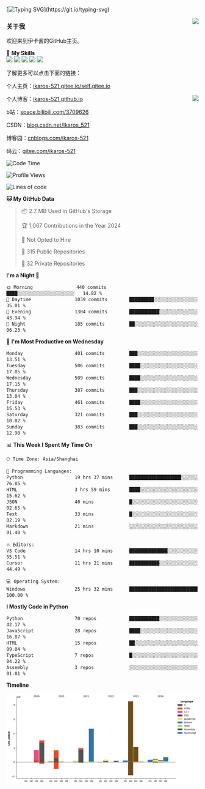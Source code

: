 [![Typing SVG](https://readme-typing-svg.herokuapp.com?size=25&duration=3000&color=8C43EA&vCenter=true&width=200&height=40&lines=Hi+Welcome+%F0%9F%91%8B%F0%9F%8F%BB;I'm+Love丶伊卡洛斯~~)](https://git.io/typing-svg)

<a href="#">
  <img align="right" src="https://github-readme-stats.vercel.app/api?username=Ikaros-521&count_private=true&show_icons=true&bg_color=15,f2f7fd,E0EAFC" />
</a>

### 关于我

欢迎来到伊卡酱的GitHub主页。

🌟 **My Skills**  
![](https://img.shields.io/badge/-C-A8B9CC?style=flat-square&logo=C&logoColor=fff)
![](https://img.shields.io/badge/-Python-3776AB?style=flat-square&logo=Python&logoColor=fff)
![](https://img.shields.io/badge/-JavaScript-F7DF1E?style=flat-square&logo=JavaScript&logoColor=fff)
![](https://img.shields.io/badge/-C++-00599C?style=flat-square&logo=Cpp&logoColor=fff)
![](https://img.shields.io/badge/-Linux-000000?style=flat-square&logo=Linux&logoColor=fff)

了解更多可以点击下面的链接：  

个人主页：[ikaros-521.gitee.io/self.gitee.io](https://ikaros-521.gitee.io/self.gitee.io/)  

<img align='right' src="https://github.com/Ikaros-521/Ikaros-521/assets/40910637/3a5e50bc-91dc-4aa5-b7a0-8b27ad1c2b33" height="330">

个人博客：[ikaros-521.github.io](https://ikaros-521.github.io/)  

b站：[space.bilibili.com/3709626](https://space.bilibili.com/3709626)  

CSDN：[blog.csdn.net/Ikaros_521](https://blog.csdn.net/Ikaros_521)  

博客园：[cnblogs.com/ikaros-521](https://www.cnblogs.com/ikaros-521)  

码云：[gitee.com/ikaros-521](https://gitee.com/ikaros-521)  


<!--START_SECTION:waka-->
![Code Time](http://img.shields.io/badge/Code%20Time-1%2C979%20hrs%2057%20mins-blue)

![Profile Views](http://img.shields.io/badge/Profile%20Views-4-blue)

![Lines of code](https://img.shields.io/badge/From%20Hello%20World%20I%27ve%20Written-13.3%20million%20lines%20of%20code-blue)

**🐱 My GitHub Data** 

> 📦 2.7 MB Used in GitHub's Storage 
 > 
> 🏆 1,067 Contributions in the Year 2024
 > 
> 🚫 Not Opted to Hire
 > 
> 📜 315 Public Repositories 
 > 
> 🔑 32 Private Repositories 
 > 
**I'm a Night 🦉** 

```text
🌞 Morning                440 commits         ████░░░░░░░░░░░░░░░░░░░░░   14.82 % 
🌆 Daytime                1039 commits        █████████░░░░░░░░░░░░░░░░   35.01 % 
🌃 Evening                1304 commits        ███████████░░░░░░░░░░░░░░   43.94 % 
🌙 Night                  185 commits         ██░░░░░░░░░░░░░░░░░░░░░░░   06.23 % 
```
📅 **I'm Most Productive on Wednesday** 

```text
Monday                   401 commits         ███░░░░░░░░░░░░░░░░░░░░░░   13.51 % 
Tuesday                  506 commits         ████░░░░░░░░░░░░░░░░░░░░░   17.05 % 
Wednesday                509 commits         ████░░░░░░░░░░░░░░░░░░░░░   17.15 % 
Thursday                 387 commits         ███░░░░░░░░░░░░░░░░░░░░░░   13.04 % 
Friday                   461 commits         ████░░░░░░░░░░░░░░░░░░░░░   15.53 % 
Saturday                 321 commits         ███░░░░░░░░░░░░░░░░░░░░░░   10.82 % 
Sunday                   383 commits         ███░░░░░░░░░░░░░░░░░░░░░░   12.90 % 
```


📊 **This Week I Spent My Time On** 

```text
🕑︎ Time Zone: Asia/Shanghai

💬 Programming Languages: 
Python                   19 hrs 37 mins      ███████████████████░░░░░░   76.85 % 
HTML                     3 hrs 59 mins       ████░░░░░░░░░░░░░░░░░░░░░   15.62 % 
JSON                     40 mins             █░░░░░░░░░░░░░░░░░░░░░░░░   02.65 % 
Text                     33 mins             █░░░░░░░░░░░░░░░░░░░░░░░░   02.19 % 
Markdown                 21 mins             ░░░░░░░░░░░░░░░░░░░░░░░░░   01.40 % 

🔥 Editors: 
VS Code                  14 hrs 10 mins      ██████████████░░░░░░░░░░░   55.51 % 
Cursor                   11 hrs 21 mins      ███████████░░░░░░░░░░░░░░   44.49 % 

💻 Operating System: 
Windows                  25 hrs 32 mins      █████████████████████████   100.00 % 
```

**I Mostly Code in Python** 

```text
Python                   70 repos            ███████████░░░░░░░░░░░░░░   42.17 % 
JavaScript               28 repos            ████░░░░░░░░░░░░░░░░░░░░░   16.87 % 
HTML                     15 repos            ██░░░░░░░░░░░░░░░░░░░░░░░   09.04 % 
TypeScript               7 repos             █░░░░░░░░░░░░░░░░░░░░░░░░   04.22 % 
Assembly                 3 repos             ░░░░░░░░░░░░░░░░░░░░░░░░░   01.81 % 
```



**Timeline**

![Lines of Code chart](https://raw.githubusercontent.com/Ikaros-521/Ikaros-521/main/assets/bar_graph.png)


<!--END_SECTION:waka-->


<!--
**Ikaros-521/Ikaros-521** is a ✨ _special_ ✨ repository because its `README.md` (this file) appears on your GitHub profile.

Here are some ideas to get you started:

- 🔭 I’m currently working on ...
- 🌱 I’m currently learning ...
- 👯 I’m looking to collaborate on ...
- 🤔 I’m looking for help with ...
- 💬 Ask me about ...
- 📫 How to reach me: ...
- 😄 Pronouns: ...
- ⚡ Fun fact: ...
-->
